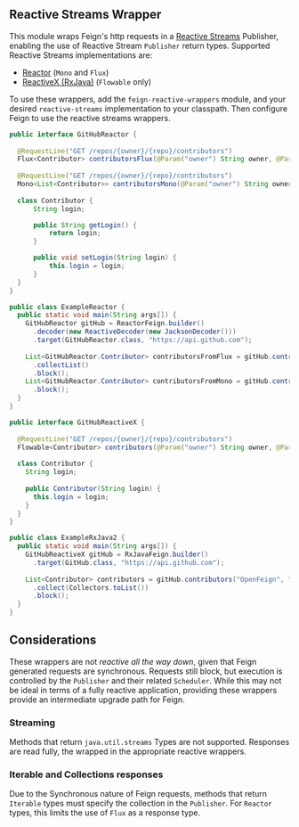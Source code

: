 Reactive Streams Wrapper
---

This module wraps Feign's http requests in a [Reactive Streams](https://reactive-streams.org) 
Publisher, enabling the use of Reactive Stream `Publisher` return types.  Supported Reactive Streams implementations are:
 
* [Reactor](https://projectreactor.io/) (`Mono` and `Flux`)
* [ReactiveX (RxJava)](https://reactivex.io) (`Flowable` only)

To use these wrappers, add the `feign-reactive-wrappers` module, and your desired `reactive-streams` 
implementation to your classpath.  Then configure Feign to use the reactive streams wrappers.

```java
public interface GitHubReactor {
      
  @RequestLine("GET /repos/{owner}/{repo}/contributors")
  Flux<Contributor> contributorsFlux(@Param("owner") String owner, @Param("repo") String repo);
      
  @RequestLine("GET /repos/{owner}/{repo}/contributors")
  Mono<List<Contributor>> contributorsMono(@Param("owner") String owner, @Param("repo") String repo);
  
  class Contributor {
      String login;

      public String getLogin() {
          return login;
      }

      public void setLogin(String login) {
          this.login = login;
      }
  }
}

public class ExampleReactor {
  public static void main(String args[]) {
    GitHubReactor gitHub = ReactorFeign.builder() 
      .decoder(new ReactiveDecoder(new JacksonDecoder()))     
      .target(GitHubReactor.class, "https://api.github.com");
    
    List<GitHubReactor.Contributor> contributorsFromFlux = gitHub.contributorsFlux("OpenFeign", "feign")
      .collectList()
      .block();
    List<GitHubReactor.Contributor> contributorsFromMono = gitHub.contributorsMono("OpenFeign", "feign")
      .block();
  }
}

public interface GitHubReactiveX {
      
  @RequestLine("GET /repos/{owner}/{repo}/contributors")
  Flowable<Contributor> contributors(@Param("owner") String owner, @Param("repo") String repo);
  
  class Contributor {
    String login;
    
    public Contributor(String login) {
      this.login = login;
    }
  }
}

public class ExampleRxJava2 {
  public static void main(String args[]) {
    GitHubReactiveX gitHub = RxJavaFeign.builder()      
      .target(GitHub.class, "https://api.github.com");
    
    List<Contributor> contributors = gitHub.contributors("OpenFeign", "feign")
      .collect(Collectors.toList())
      .block();
  }
}

```

Considerations
---

These wrappers are not *reactive all the way down*, given that Feign generated requests are
synchronous.  Requests still block, but execution is controlled by the `Publisher` and their 
related `Scheduler`.  While this may not be ideal in terms of a fully reactive application, providing these
wrappers provide an intermediate upgrade path for Feign.

### Streaming 

Methods that return `java.util.streams` Types are not supported.  Responses are read fully, 
the wrapped in the appropriate reactive wrappers.

### Iterable and Collections responses

Due to the Synchronous nature of Feign requests, methods that return `Iterable` types must specify the collection 
in the `Publisher`.  For `Reactor` types, this limits the use of `Flux` as a response type.

